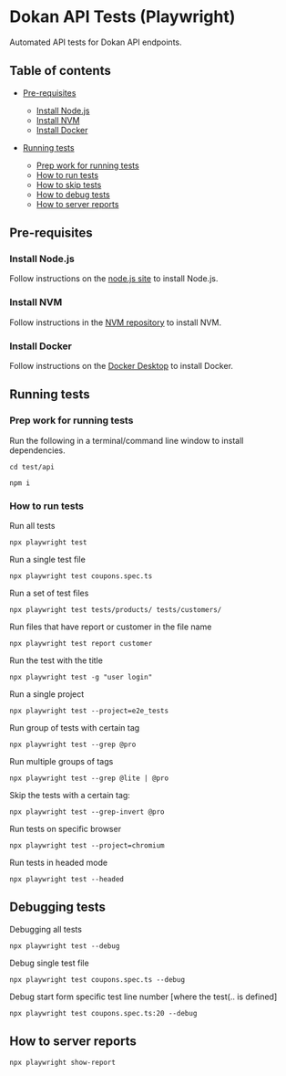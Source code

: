 # Dokan API Tests (Playwright)

Automated API tests for Dokan API endpoints.

## Table of contents

-   [Pre-requisites](#pre-requisites) 
    - [Install Node.js](#install-node.js) 
    - [Install NVM](#install-nvm) 
    - [Install Docker](#install-docker) 
    &nbsp;
-   [Running tests](#running-tests)

    -   [Prep work for running tests](#prep-work-for-running-tests)
    -   [How to run tests](#how-to-run-tests)
    -   [How to skip tests](#how-to-skip-tests)
    -   [How to debug tests](#how-to-debug-tests)
    -   [How to server reports](#how-to-serve-reports)

## Pre-requisites

### Install Node.js

Follow instructions on the [node.js site](https://nodejs.org/en/download/) to install Node.js.

### Install NVM

Follow instructions in the [NVM repository](https://github.com/nvm-sh/nvm) to install NVM.

### Install Docker

Follow instructions on the [Docker Desktop](https://docs.docker.com/docker-for-mac/install/) to install Docker.

## Running tests

### Prep work for running tests

Run the following in a terminal/command line window to install dependencies.

    cd test/api

```
npm i
```

### How to run tests

Run all tests

    npx playwright test

Run a single test file

    npx playwright test coupons.spec.ts

Run a set of test files

    npx playwright test tests/products/ tests/customers/

Run files that have report or customer in the file name

    npx playwright test report customer

Run the test with the title

    npx playwright test -g "user login"

Run a single project

    npx playwright test --project=e2e_tests

Run group of tests with certain tag

    npx playwright test --grep @pro

Run multiple groups of tags

    npx playwright test --grep @lite | @pro

Skip the tests with a certain tag:

    npx playwright test --grep-invert @pro

Run tests on specific browser
    
    npx playwright test --project=chromium

Run tests in headed mode

    npx playwright test --headed


## Debugging tests


Debugging all tests

    npx playwright test --debug

Debug single test file

    npx playwright test coupons.spec.ts --debug

Debug start form specific test line number [where the test(.. is defined]

    npx playwright test coupons.spec.ts:20 --debug

## How to server reports

    npx playwright show-report
